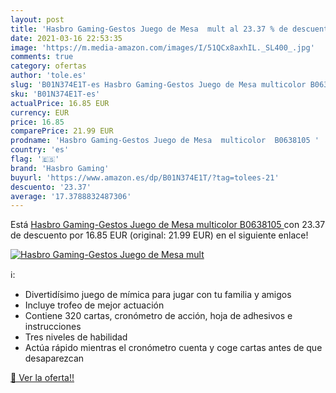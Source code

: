 ```yaml
---
layout: post
title: 'Hasbro Gaming-Gestos Juego de Mesa  mult al 23.37 % de descuento'
date: 2021-03-16 22:53:35
image: 'https://m.media-amazon.com/images/I/51QCx8axhIL._SL400_.jpg'
comments: true
category: ofertas
author: 'tole.es'
slug: 'B01N374E1T-es Hasbro Gaming-Gestos Juego de Mesa multicolor B0638105'
sku: 'B01N374E1T-es'
actualPrice: 16.85 EUR
currency: EUR
price: 16.85
comparePrice: 21.99 EUR
prodname: 'Hasbro Gaming-Gestos Juego de Mesa  multicolor  B0638105 '
country: 'es'
flag: '🇪🇸'
brand: 'Hasbro Gaming'
buyurl: 'https://www.amazon.es/dp/B01N374E1T/?tag=tolees-21'
descuento: '23.37'
average: '17.3788832487306'
---
```


Está [Hasbro Gaming-Gestos Juego de Mesa  multicolor  B0638105 ](https://www.amazon.es/dp/B01N374E1T/?tag=tolees-21) con 23.37 de descuento por 16.85 EUR (original: 21.99 EUR) en el siguiente enlace!

[![Hasbro Gaming-Gestos Juego de Mesa  mult](https://m.media-amazon.com/images/I/51QCx8axhIL._SL400_.jpg)](https://www.amazon.es/dp/B01N374E1T/?tag=tolees-21)

ℹ️:

- Divertidísimo juego de mímica para jugar con tu familia y amigos
- Incluye trofeo de mejor actuación
- Contiene 320 cartas, cronómetro de acción, hoja de adhesivos e instrucciones
- Tres niveles de habilidad
- Actúa rápido mientras el cronómetro cuenta y coge cartas antes de que desaparezcan

[🛒 Ver la oferta!!](https://www.amazon.es/dp/B01N374E1T/?tag=tolees-21)
